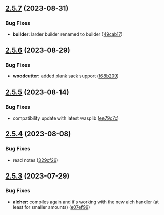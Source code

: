 ## [2.5.7](https://github.com/Torwent/wasp-free/compare/v2.5.6...v2.5.7) (2023-08-31)


### Bug Fixes

* **builder:** larder builder renamed to builder ([49cab17](https://github.com/Torwent/wasp-free/commit/49cab17d91234ef35794ca0984c87802d23d3097))



## [2.5.6](https://github.com/Torwent/wasp-free/compare/v2.5.5...v2.5.6) (2023-08-29)


### Bug Fixes

* **woodcutter:** added plank sack support ([f68b209](https://github.com/Torwent/wasp-free/commit/f68b20930b16426361edd9974072b7441301b4b9))



## [2.5.5](https://github.com/Torwent/wasp-free/compare/v2.5.4...v2.5.5) (2023-08-14)


### Bug Fixes

* compatibility update with latest wasplib ([ee79c7c](https://github.com/Torwent/wasp-free/commit/ee79c7cbf8acf767ae1d2c7b199a544b51753226))



## [2.5.4](https://github.com/Torwent/wasp-free/compare/v2.5.3...v2.5.4) (2023-08-08)


### Bug Fixes

* read notes ([329cf26](https://github.com/Torwent/wasp-free/commit/329cf26f970d437e81d2c007f815750b660c6911))



## [2.5.3](https://github.com/Torwent/wasp-free/compare/v2.5.2...v2.5.3) (2023-07-29)


### Bug Fixes

* **alcher:** compiles again and it's working with the new alch handler (at least for smaller amounts) ([e07ef99](https://github.com/Torwent/wasp-free/commit/e07ef9934cb4fc60fbd55f06f8764aac4cf1de9c))



